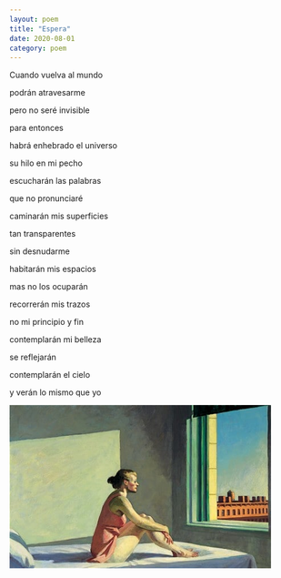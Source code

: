 ```yaml
---
layout: poem
title: "Espera"
date: 2020-08-01
category: poem
---
```


Cuando vuelva al mundo

podrán atravesarme

pero no seré invisible

para entonces

habrá enhebrado el universo

su hilo en mi pecho

escucharán las palabras

que no pronunciaré

caminarán mis superficies

tan transparentes

sin desnudarme

habitarán mis espacios

mas no los ocuparán

recorrerán mis trazos

no mi principio y fin

contemplarán mi belleza

se reflejarán

contemplarán el cielo

y verán lo mismo que yo

![image](/assets/images/edward-hopper-girl-in-the-sun.jpg)
